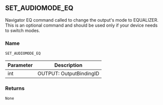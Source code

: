 ## SET\_AUDIOMODE\_EQ

Navigator EQ command called to change the output's mode to EQUALIZER. This is an optional command and should be used only if your device needs to switch modes.


### Name

`SET_AUDIOMODE_EQ`


| Parameter | Description             |
| --------- | ----------------------- |
| int       | OUTPUT: OutputBindingID |


### Returns

`None`
